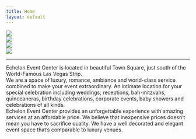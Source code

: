```yaml
---
title: Home
layout: default
---
```


<div class="container ">
  <div class="tile is-ancestor">
    <div class="tile is-vertical is-8">
      <div class="tile">
        <div class="tile is-parent is-vertical"><img src="https://via.placeholder.com/300"></div>
        <div class="tile is-parent"><img src="https://via.placeholder.com/300"></div>
      </div>
      <div class="tile is-parent"><img src="https://via.placeholder.com/700x300"></div>
    </div>
    <div class="tile is-parent"><img src="https://via.placeholder.com/300"></div>
  </div>
</div>

<hr>

<div class="container ">
  Echelon Event Center is located in beautiful Town Square, just south of the World-Famous Las Vegas Strip.
  <br/>
  We are a space of luxury, romance, ambiance and world-class service combined to make your event extraordinary. An intimate location for your special celebration including weddings, receptions, bah-mitzvahs, quinceaneras, birthday celebrations, corporate events, baby showers and celebrations of all kinds.
  <br/>
  Echelon Event Center provides an unforgettable experience with amazing services at an affordable price.  We believe that inexpensive prices doesn’t mean you have to sacrifice quality.  We have a well decorated and elegant event space that’s comparable to luxury venues.
</div>

